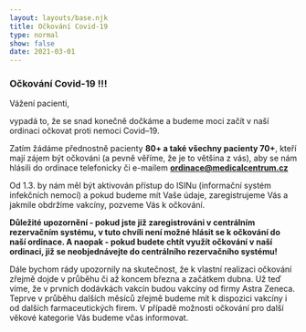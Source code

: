 ```yaml
---
layout: layouts/base.njk
title: Očkování Covid-19
type: normal
show: false
date: 2021-03-01
---
```

<h3 class="text-x"><strong>Očkování Covid-19 !!!</strong></h3>

Vážení pacienti,

vypadá to, že se snad konečně dočkáme a budeme moci začít v naší ordinaci očkovat proti nemoci Covid–19.

Zatím žádáme přednostně pacienty <strong class="text-x">80+ a také všechny pacienty 70+</strong>, kteří mají zájem být očkováni (a pevně věříme, že je to většina z&nbsp;vás), 
aby se nám hlásili do ordinace telefonicky či e-mailem **ordinace@medicalcentrum.cz**


Od 1.3. by nám měl být aktivován přístup do ISINu (informační systém infekčních nemocí) a pokud budeme mít Vaše údaje, zaregistrujeme Vás a jakmile obdržíme vakcíny, pozveme Vás k&nbsp;očkování.


<strong class="text-x">Důležité upozornění - pokud jste již zaregistrováni v centrálním rezervačním systému, v tuto chvíli není možné hlásit se k očkování do naší ordinace. 
A naopak - pokud budete chtít využít očkování v&nbsp;naší ordinaci, již se neobjednávejte do centrálního rezervačního systému!</strong>


Dále bychom rády upozornily na skutečnost, že k&nbsp;vlastní realizaci očkování zřejmě dojde v&nbsp;průběhu či až koncem března a začátkem dubna.
Už teď víme, že v&nbsp;prvních dodávkách vakcín budou vakcíny od firmy Astra Zeneca. 
Teprve v průběhu dalších měsíců zřejmě budeme mít k&nbsp;dispozici vakcíny i od dalších farmaceutických firem.
V případě možnosti očkování pro další věkové kategorie Vás budeme včas informovat.